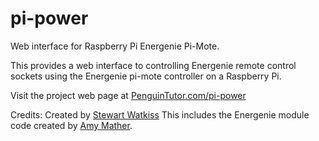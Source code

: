 pi-power
========

Web interface for Raspberry Pi Energenie Pi-Mote.

This provides a web interface to controlling Energenie remote control sockets using the Energenie pi-mote controller on a Raspberry Pi.

Visit the project web page at [PenguinTutor.com/pi-power](http://www.penguintutor.com/pi-power) 

Credits:
Created by [Stewart Watkiss](https://github.com/penguintutor)
This includes the Energenie module code created by [Amy Mather](https://github.com/MiniGirlGeek).


